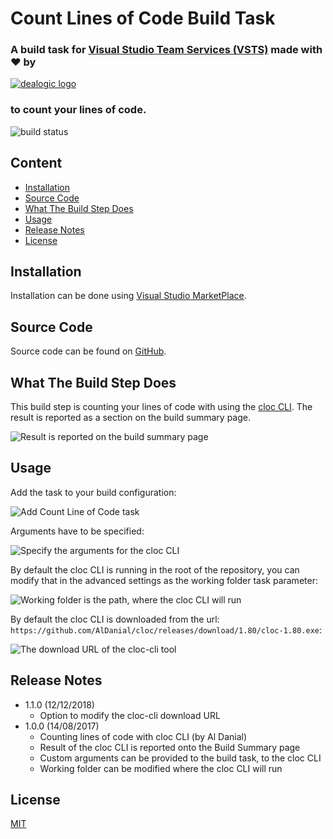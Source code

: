 # Count Lines of Code Build Task

### A build task for [Visual Studio Team Services (VSTS)](https://www.visualstudio.com/fr-fr/products/visual-studio-team-services-vs.aspx) made with ♥ by

[![dealogic logo](https://raw.githubusercontent.com/Dealogic/cloc-vsts-extension/master/dealogic-logo.png)](http://www.dealogic.com)

### to count your lines of code.

![build status](https://dealogic.visualstudio.com/DefaultCollection/_apis/public/build/definitions/4cd19643-db3a-4dcc-b481-76a7800dd64d/9867/badge)

## Content

* [Installation](https://marketplace.visualstudio.com/items?itemName=Dealogic.cloc-vsts-extension#installation)
* [Source Code](https://marketplace.visualstudio.com/items?itemName=Dealogic.cloc-vsts-extension#source-code)
* [What The Build Step Does](https://marketplace.visualstudio.com/items?itemName=Dealogic.cloc-vsts-extension#what-the-build-step-does)
* [Usage](https://marketplace.visualstudio.com/items?itemName=Dealogic.cloc-vsts-extension#usage)
* [Release Notes](https://marketplace.visualstudio.com/items?itemName=Dealogic.cloc-vsts-extension#release-notes)
* [License](https://marketplace.visualstudio.com/items?itemName=Dealogic.cloc-vsts-extension#license)

## <a id="installation"></a>Installation

Installation can be done using [Visual Studio MarketPlace](https://marketplace.visualstudio.com/items?itemName=Dealogic.cloc-vsts-extension).

## <a id="source-code"></a>Source Code

Source code can be found on [GitHub](https://github.com/Dealogic/cloc-vsts-extension).

## <a id="what-the-build-step-does"></a>What The Build Step Does

This build step is counting your lines of code with using the [cloc CLI](https://github.com/AlDanial/cloc). The result is reported as a section on the build summary page.

![Result is reported on the build summary page](https://raw.githubusercontent.com/Dealogic/cloc-vsts-extension/master/screenshots/BuildSummary.png)

## <a id="usage"></a>Usage

Add the task to your build configuration:

![Add Count Line of Code task](https://raw.githubusercontent.com/Dealogic/cloc-vsts-extension/master/screenshots/TaskList.png)

Arguments have to be specified:

![Specify the arguments for the cloc CLI](https://raw.githubusercontent.com/Dealogic/cloc-vsts-extension/master/screenshots/Arguments.png)

By default the cloc CLI is running in the root of the repository, you can modify that in the advanced settings as the working folder task parameter:

![Working folder is the path, where the cloc CLI will run](https://raw.githubusercontent.com/Dealogic/cloc-vsts-extension/master/screenshots/WorkingFolder.png)

By default the cloc CLI is downloaded from the url: `https://github.com/AlDanial/cloc/releases/download/1.80/cloc-1.80.exe`:

![The download URL of the cloc-cli tool](https://raw.githubusercontent.com/Dealogic/cloc-vsts-extension/master/screenshots/WorkingFolder.png)

## <a id="release-notes"></a>Release Notes

* 1.1.0 (12/12/2018)
    * Option to modify the cloc-cli download URL
* 1.0.0 (14/08/2017)
    * Counting lines of code with cloc CLI (by Al Danial)
    * Result of the cloc CLI is reported onto the Build Summary page
    * Custom arguments can be provided to the build task, to the cloc CLI
    * Working folder can be modified where the cloc CLI will run

## <a id="license"></a>License

[MIT](https://github.com/Dealogic/cloc-vsts-extension/blob/master/LICENSE)

